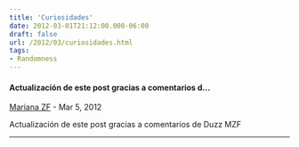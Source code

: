 ```yaml
---
title: 'Curiosidades'
date: 2012-03-01T21:12:00.000-06:00
draft: false
url: /2012/03/curiosidades.html
tags: 
- Randomness
---
```


#### Actualización de este post gracias a comentarios d...
[Mariana ZF](https://draft.blogger.com/profile/08431422738223615874 "noreply@blogger.com") - <time datetime="2012-03-02T11:22:36.849-06:00">Mar 5, 2012</time>

Actualización de este post gracias a comentarios de Duzz MZF
<hr />
